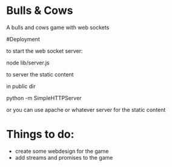 Bulls & Cows
==============

A bulls and cows game with web sockets

#Deployment

to start the web socket server:
    
node lib/server.js

to server the static content
  
  in public dir
    
  python -m SimpleHTTPServer

  or you can use apache or whatever server for the static content

Things to do:
==============================================================================
  -  create some webdesign for the game
  - add streams and promises to the game


